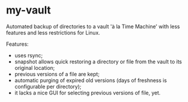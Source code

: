 my-vault
========

Automated backup of directories to a vault 'à la Time Machine' with less features and less restrictions for Linux.

Features:
- uses rsync;
- snapshot allows quick restoring a directory or file from the vault to its original location;
- previous versions of a file are kept;
- automatic purging of expired old versions (days of freshness is configurable per directory);
- it lacks a nice GUI for selecting previous versions of file, yet.

